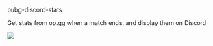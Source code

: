 pubg-discord-stats

Get stats from op.gg when a match ends, and display them on Discord

![](https://i.imgur.com/pLHVx6D.png)
